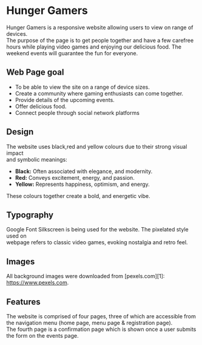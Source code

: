 
# Hunger Gamers

Hunger Gamers is a responsive website allowing users to view on range of devices.<br> The purpose of the page is to get people together and  have a few carefree hours while playing video games and enjoying our delicious food. The weekend events will guarantee the fun for everyone.

## Web Page goal

* To be able to view the site on a range of device sizes.
* Create a community where gaming enthusiasts can come together.
* Provide details of the upcoming events.
* Offer delicious food.
* Connect people through social network platforms

## Design

The website uses black,red and yellow colours due to their strong visual impact <br>
and symbolic meanings:

* **Black:** Often associated with elegance, and modernity.
* **Red:** Conveys excitement, energy, and passion.
* **Yellow:** Represents happiness, optimism, and energy.

These colours together create a bold, and energetic vibe.

## Typography 

Google Font Silkscreen is being used for the website. The pixelated style used on<br>
webpage refers to classic video games, evoking nostalgia and retro feel.

## Images

All background images were downloaded from [pexels.com][1]: <https://www.pexels.com>.

## Features 

The website is comprised of four pages, three of which are accessible from the navigation menu (home page, menu page & registration page).<br>
The fourth page is a confirmation page which is shown once a user submits the form on the events page.